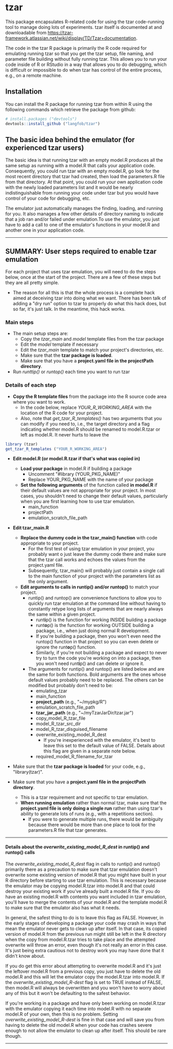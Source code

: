 <!-- README.md is generated from README.Rmd. Please edit that file -->
tzar
====

This package encapsulates R-related code for using the tzar code-running tool to manage doing lots of experiments. tzar itself is documented at and downloadable from <https://tzar-framework.atlassian.net/wiki/display/TD/Tzar+documentation>.

The code in the tzar R package is primarily the R code required for emulating running tzar so that you get the tzar setup, file naming, and parameter file building without fully running tzar. This allows you to run your code inside of R or RStudio in a way that allows you to do debugging, which is difficult or impossible to do when tzar has control of the entire process, e.g., on a remote machine.

Installation
------------

You can install the R package for running tzar from within R using the following commands which retrieve the package from github:

``` r
# install.packages ("devtools")  
devtools::install_github ("langfob/tzar")
```

The basic idea behind the emulator (for experienced tzar users)
---------------------------------------------------------------

The basic idea is that running tzar with an empty model.R produces all the same setup as running with a model.R that calls your application code. Consequently, you could run tzar with an empty model.R, go look for the most recent directory that tzar had created, then load the parameters.R file from that directory. At that point, you could run your own application code with the newly loaded parameters list and it would be nearly indistinguishable from running your code under tzar but you would have control of your code for debugging, etc.

The emulator just automatically manages the finding, loading, and running for you. It also manages a few other details of directory naming to indicate that a job ran and/or failed under emulation.To use the emulator, you just have to add a call to one of the emulator's functions in your model.R and another one in your application code.

------------------------------------------------------------------------

SUMMARY: User steps required to enable tzar emulation
-----------------------------------------------------

For each project that uses tzar emulation, you will need to do the steps below, once at the start of the project. There are a few of these steps but they are all pretty simple.
- The reason for all this is that the whole process is a complete hack aimed at deceiving tzar into doing what we want. There has been talk of adding a "dry run" option to tzar to properly do what this hack does, but so far, it's just talk. In the meantime, this hack works.

### Main steps

-   The main setup steps are:
    -   Copy the *tzar\_main* and *model* template files from the tzar package
    -   Edit the *model* template if necessary
    -   Edit the *tzar\_main* template to match your project's directories, etc.
    -   Make sure that the **tzar package is loaded**.
    -   Make sure that you have a **project.yaml file in the projectPath directory**.
-   Run *runttip()* or *runtop()* each time you want to run tzar

### Details of each step

-   **Copy the R template files** from the package into the R source code area where you want to work.
    -   In the code below, replace *YOUR\_R\_WORKING\_AREA* with the location of the R code for your project.
    -   Also, note that *get\_tzar\_R\_templates()* has two arguments that you can modify if you need to, i.e., the target directory and a flag indicating whether model.R should be renamed to model.R.tzar or left as model.R. It never hurts to leave the

``` r
library (tzar)
get_tzar_R_templates ("YOUR_R_WORKING_AREA")
```

-   **Edit model.R (or model.R.tzar if that's what was copied in)**
    -   **Load your package** in model.R if building a package
        -   Uncomment "\#library (YOUR\_PKG\_NAME)"
        -   Replace YOUR\_PKG\_NAME with the name of your package
    -   **Set the following arguments** of the function called **in model.R** if their default values are not appropriate for your project. In most cases, you shouldn't need to change their default values, particularly when you are first learning how to use tzar emulation.
        -   main\_function
        -   projectPath
        -   emulation\_scratch\_file\_path
-   **Edit tzar\_main.R**
    -   **Replace the dummy code in the tzar\_main() function** with code appropriate to your project.
        -   For the first test of using tzar emulation in your project, you probably want o just leave the dummy code there and make sure that the tzar call works and echoes the values from the project.yaml file.
        -   Subsequently, tzar\_main() will probably just contain a single call to the main function of your project with the parameters list as the only argument.
    -   **Edit arguments to calls in runtip() and/or runtop()** to match your project.
        -   runtip() and runtop() are convenience functions to allow you to quickly run tzar emulation at the command line without having to constantly retype long lists of arguments that are nearly always the same within a given project.
            -   runt**i**p() is the function for working INSIDE building a package
            -   runt**o**p() is the function for working OUTSIDE building a package, i.e., when just doing normal R development.
            -   If you're building a package, then you won't even need the runtop() function in that project so you can even delete or ignore the runt**o**p() function.
            -   Similarly, if you're not building a package and expect to never try to turn the code you're working on into a package, then you won't need runt**i**p() and can delete or ignore it.
        -   The arguments for runtip() and runtop() are listed below and are the same for both functions. Bold arguments are the ones whose default values probably need to be replaced. The others can be modified but probably don't need to be:
            -   emulating\_tzar
            -   main\_function
            -   **project\_path** (e.g., "~/mypkg/R")
            -   emulation\_scratch\_file\_path
            -   **tzar\_jar\_path** (e.g., "~/myTzarJarDir/tzar.jar")
            -   copy\_model\_R\_tzar\_file
            -   model\_R\_tzar\_src\_dir
            -   model\_R\_tzar\_disguised\_filename
            -   overwrite\_existing\_model\_R\_dest
                -   If you're inexperienced with the emulator, it's best to leave this set to the default value of FALSE. Details about this flag are given in a separate note below.
            -   required\_model\_R\_filename\_for\_tzar
-   Make sure that the **tzar package is loaded** for your code, e.g., "library(tzar)".

-   Make sure that you have a **project.yaml file in the projectPath directory**.
    -   This is a tzar requirement and not specific to tzar emulation.
    -   **When running emulation** rather than normal tzar, make sure that the **project.yaml file is only doing a single run** rather than using tzar's ability to generate lots of runs (e.g., with a repetitions section).
        -   If you were to generate multiple runs, there would be ambiguity because there would be more than one place to look for the parameters.R file that tzar generates.

------------------------------------------------------------------------

#### Details about the *overwrite\_existing\_model\_R\_dest* in runtip() and runtop() calls

The *overwrite\_existing\_model\_R\_dest* flag in calls to runtip() and runtop() primarily there as a precaution to make sure that tzar emulation doesn't overwrite some existing version of model.R that you might have built in your R directory before starting to use tzar emulation. This is necessary because the emulator may be copying model.R.tzar into model.R and that could destroy your existing work if you've already built a model.R file. If you do have an existing model.R with contents you want included in tzar emulation, you'll have to merge the contents of your model.R and the template model.R to make sure that the emulator also has what it needs.

In general, the safest thing to do is to leave this flag as FALSE. However, in the early stages of developing a package your code may crash in ways that mean the emulator never gets to clean up after itself. In that case, its copied version of model.R from the previous run might still be left in the R directory when the copy from model.R.tzar tries to take place and the attempted overwrite will throw an error, even though it's not really an error in this case. It's just being extra cautious not to destroy work you may have done that it didn't know about.

If you do get this error about attempting to overwrite model.R and it's just the leftover model.R from a previous copy, you just have to delete the old model.R and this will let the emulator copy the model.R.tzar into model.R. If the *overwrite\_existing\_model\_R-dest* flag is set to TRUE instead of FALSE, then model.R will always be overwritten and you won't have to worry about any of this but it won't be defaulting to the safest behavior.

If you're working in a package and have only been working on model.R.tzar with the emulator copying it each time into model.R with no separate model.R of your own, then this is no problem. Setting *overwrite\_existing\_model\_R-dest* is fine in that case and will save you from having to delete the old model.R when your code has crashes severe enough to not allow the emulator to clean up after itself. This should be rare though.

------------------------------------------------------------------------
